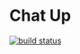 # Chat Up

[![build status](https://gitlab.com/nikko.miu/chat_up/badges/master/build.svg)](https://gitlab.com/nikko.miu/chat_up/commits/master)
